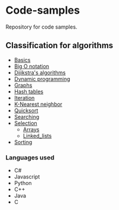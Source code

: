 # Code-samples

Repository for code samples. 

## Classification for algorithms

- [Basics](https://github.com/Toughee/Code-samples/tree/master/Basics)
- [Big O notation](https://github.com/Toughee/Code-samples/tree/master/Big_O_Notation)
- [Dijikstra's algorithms](https://github.com/Toughee/Code-samples/tree/master/Dijkstra's_algorithms)
- [Dynamic programming](https://github.com/Toughee/Code-samples/tree/master/Dynamic_programming)
- [Graphs](https://github.com/Toughee/Code-samples/tree/master/Graphs)
- [Hash tables](https://github.com/Toughee/Code-samples/tree/master/Hash_Tables)
- [Iteration](https://github.com/Toughee/Code-samples/tree/master/Iteration)
- [K-Nearest neighbor](https://github.com/Toughee/Code-samples/tree/master/K-Nearest_neighbor)
- [Quicksort](https://github.com/Toughee/Code-samples/tree/master/Quicksort)
- [Searching](https://github.com/Toughee/Code-samples/tree/master/Searching)
- [Selection](https://github.com/Toughee/Code-samples/tree/master/Selection)
	* [Arrays](https://github.com/Toughee/Code-samples/tree/master/Selection/Arrays)
	* [Linked_lists](https://github.com/Toughee/Code-samples/tree/master/Selection/Linked_lists)
- [Sorting](https://github.com/Toughee/Code-samples/tree/master/Sorting)

### Languages used

- C#
- Javascript
- Python
- C++
- Java
- C